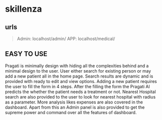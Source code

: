 # skillenza

## urls
> Admin: localhost/admin/
> APP: localhost/medical/

## EASY TO USE
Pragati is minimally design with hiding all the  complexities behind and a minimal design to the user.
User either search for existing person or may add a new patient all in the home page.
Search results are dynamic and is provided with ready to edit and view options.
Adding a new patient requires the user to fill the form in 4 steps. 
After the filling the form the Pragati AI predicts the whether the patient needs a treatment or not.
Nearest Hospital search are also provided to the user to look for nearest hospital with radius as a parameter.
More analysis likes expenses are also covered in the dashboard.
Apart from this an Admin panel is also provided to get the supreme power and command over all the features of dashboard.

